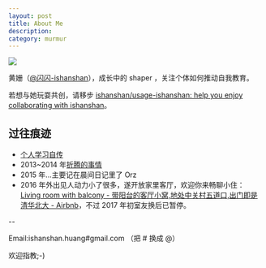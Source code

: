 ```yaml
---
layout: post
title: About Me
description: 
category: murmur
---
```



![ ](http://openmindclub.qiniudn.com/ishanshan/image/ishanshanBlog.jpg)

黄姗（[@闪闪-ishanshan](http://weibo.com/u/1696816107)），成长中的 shaper ，关注个体如何推动自我教育。

若想与她玩耍共创，请移步 [ishanshan/usage-ishanshan: help you enjoy collaborating with ishanshan](https://github.com/ishanshan/usage-ishanshan)。


## 过往痕迹

- [个人学习自传](https://ishanshan.gitbooks.io/self-education/content/)
- 2013~2014 年[折腾的事情](http://www.slideshare.net/ssusere6acd7/presentations)
- 2015 年…主要记在晨间日记里了 Orz
- 2016 年外出见人动力小了很多，遂开放家里客厅，欢迎你来畅聊小住：[Living room with balcony - 带阳台的客厅小窝,地处中关村五道口,出门即是清华北大 - Airbnb](http://openmindclub.qiniudn.com/ishanshan/AirbnbHQJY404.htm)，不过 2017 年初室友换后已暂停。


--


Email:ishanshan.huang#gmail.com （把 # 换成 @）

欢迎指教;-)




